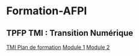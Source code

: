 # Formation-AFPI

## <b> TPFP TMI : Transition Numérique</b>
[TMI Plan de formation](https://sjaubert.github.io/Formation-AFPI/plan.html?target=_blank)
[Module 1](https://sjaubert.github.io/Formation-AFPI/module1.html?target=_blank)
[Module 2](https://sjaubert.github.io/Formation-AFPI/module2.html?target=_blank)
